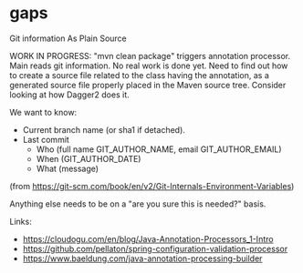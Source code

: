 # gaps

Git information As Plain Source

WORK IN PROGRESS:  "mvn clean package" triggers annotation processor.  Main reads git information.  No real work is done yet.  Need to find out how to create a source file related to the class having the annotation, 
as a generated source file properly placed in the Maven source tree.  Consider looking at how Dagger2 does it.

We want to know:

* Current branch name (or sha1 if detached).
* Last commit
  * Who (full name GIT_AUTHOR_NAME, email GIT_AUTHOR_EMAIL)
  * When (GIT_AUTHOR_DATE)
  * What (message)

(from <https://git-scm.com/book/en/v2/Git-Internals-Environment-Variables>)

Anything else needs to be on a "are you sure this is needed?" basis.

Links:

* <https://cloudogu.com/en/blog/Java-Annotation-Processors_1-Intro>
* <https://github.com/pellaton/spring-configuration-validation-processor>
* <https://www.baeldung.com/java-annotation-processing-builder>
